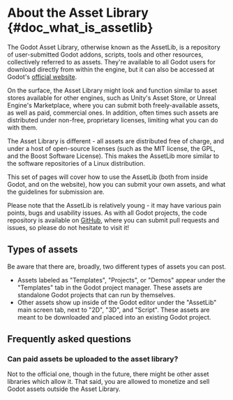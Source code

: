 About the Asset Library {#doc_what_is_assetlib}
=======================

The Godot Asset Library, otherwise known as the AssetLib, is a
repository of user-submitted Godot addons, scripts, tools and other
resources, collectively referred to as assets. They\'re available to all
Godot users for download directly from within the engine, but it can
also be accessed at Godot\'s [official
website](https://godotengine.org/asset-library/asset).

On the surface, the Asset Library might look and function similar to
asset stores available for other engines, such as Unity\'s Asset Store,
or Unreal Engine\'s Marketplace, where you can submit both
freely-available assets, as well as paid, commercial ones. In addition,
often times such assets are distributed under non-free, proprietary
licenses, limiting what you can do with them.

The Asset Library is different - all assets are distributed free of
charge, and under a host of open-source licenses (such as the MIT
license, the GPL, and the Boost Software License). This makes the
AssetLib more similar to the software repositories of a Linux
distribution.

This set of pages will cover how to use the AssetLib (both from inside
Godot, and on the website), how you can submit your own assets, and what
the guidelines for submission are.

Please note that the AssetLib is relatively young - it may have various
pain points, bugs and usability issues. As with all Godot projects, the
code repository is available on
[GitHub](https://github.com/godotengine/godot-asset-library), where you
can submit pull requests and issues, so please do not hesitate to visit
it!

Types of assets
---------------

Be aware that there are, broadly, two different types of assets you can
post.

-   Assets labeled as \"Templates\", \"Projects\", or \"Demos\" appear
    under the \"Templates\" tab in the Godot project manager. These
    assets are standalone Godot projects that can run by themselves.
-   Other assets show up inside of the Godot editor under the
    \"AssetLib\" main screen tab, next to \"2D\", \"3D\", and
    \"Script\". These assets are meant to be downloaded and placed into
    an existing Godot project.

Frequently asked questions
--------------------------

### Can paid assets be uploaded to the asset library?

Not to the official one, though in the future, there might be other
asset libraries which allow it. That said, you are allowed to monetize
and sell Godot assets outside the Asset Library.
